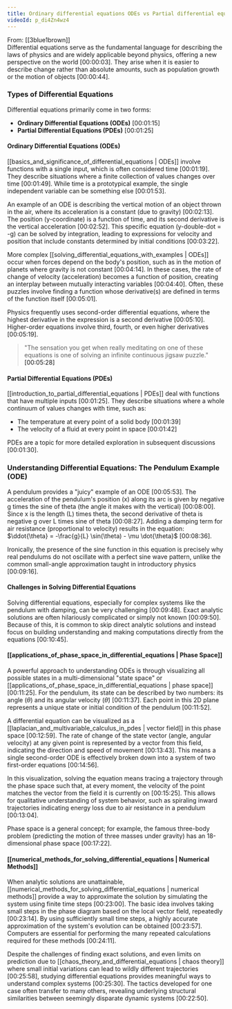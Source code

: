 ```yaml
---
title: Ordinary differential equations ODEs vs Partial differential equations PDEs
videoId: p_di4Zn4wz4
---
```


From: [[3blue1brown]] <br/> 
Differential equations serve as the fundamental language for describing the laws of physics and are widely applicable beyond physics, offering a new perspective on the world <a class="yt-timestamp" data-t="00:00:03">[00:00:03]</a>. They arise when it is easier to describe change rather than absolute amounts, such as population growth or the motion of objects <a class="yt-timestamp" data-t="00:00:44">[00:00:44]</a>.

### Types of Differential Equations

Differential equations primarily come in two forms:
*   **Ordinary Differential Equations (ODEs)** <a class="yt-timestamp" data-t="00:01:15">[00:01:15]</a>
*   **Partial Differential Equations (PDEs)** <a class="yt-timestamp" data-t="00:01:25">[00:01:25]</a>

#### Ordinary Differential Equations (ODEs)
[[basics_and_significance_of_differential_equations | ODEs]] involve functions with a single input, which is often considered time <a class="yt-timestamp" data-t="00:01:19">[00:01:19]</a>. They describe situations where a finite collection of values changes over time <a class="yt-timestamp" data-t="00:01:49">[00:01:49]</a>. While time is a prototypical example, the single independent variable can be something else <a class="yt-timestamp" data-t="00:01:53">[00:01:53]</a>.

An example of an ODE is describing the vertical motion of an object thrown in the air, where its acceleration is a constant (due to gravity) <a class="yt-timestamp" data-t="00:02:13">[00:02:13]</a>. The position (y-coordinate) is a function of time, and its second derivative is the vertical acceleration <a class="yt-timestamp" data-t="00:02:52">[00:02:52]</a>. This specific equation (y-double-dot = -g) can be solved by integration, leading to expressions for velocity and position that include constants determined by initial conditions <a class="yt-timestamp" data-t="00:03:22">[00:03:22]</a>.

More complex [[solving_differential_equations_with_examples | ODEs]] occur when forces depend on the body's position, such as in the motion of planets where gravity is not constant <a class="yt-timestamp" data-t="00:04:14">[00:04:14]</a>. In these cases, the rate of change of velocity (acceleration) becomes a function of position, creating an interplay between mutually interacting variables <a class="yt-timestamp" data-t="00:04:40">[00:04:40]</a>. Often, these puzzles involve finding a function whose derivative(s) are defined in terms of the function itself <a class="yt-timestamp" data-t="00:05:01">[00:05:01]</a>.

Physics frequently uses second-order differential equations, where the highest derivative in the expression is a second derivative <a class="yt-timestamp" data-t="00:05:10">[00:05:10]</a>. Higher-order equations involve third, fourth, or even higher derivatives <a class="yt-timestamp" data-t="00:05:19">[00:05:19]</a>.

> "The sensation you get when really meditating on one of these equations is one of solving an infinite continuous jigsaw puzzle." <a class="yt-timestamp" data-t="00:05:28">[00:05:28]</a>

#### Partial Differential Equations (PDEs)
[[introduction_to_partial_differential_equations | PDEs]] deal with functions that have multiple inputs <a class="yt-timestamp" data-t="00:01:25">[00:01:25]</a>. They describe situations where a whole continuum of values changes with time, such as:
*   The temperature at every point of a solid body <a class="yt-timestamp" data-t="00:01:39">[00:01:39]</a>
*   The velocity of a fluid at every point in space <a class="yt-timestamp" data-t="00:01:42">[00:01:42]</a>

PDEs are a topic for more detailed exploration in subsequent discussions <a class="yt-timestamp" data-t="00:01:30">[00:01:30]</a>.

### Understanding Differential Equations: The Pendulum Example (ODE)
A pendulum provides a "juicy" example of an ODE <a class="yt-timestamp" data-t="00:05:53">[00:05:53]</a>. The acceleration of the pendulum's position (x) along its arc is given by negative g times the sine of theta (the angle it makes with the vertical) <a class="yt-timestamp" data-t="00:08:00">[00:08:00]</a>. Since x is the length (L) times theta, the second derivative of theta is negative g over L times sine of theta <a class="yt-timestamp" data-t="00:08:27">[00:08:27]</a>. Adding a damping term for air resistance (proportional to velocity) results in the equation:
$\ddot{\theta} = -\frac{g}{L} \sin(\theta) - \mu \dot{\theta}$ <a class="yt-timestamp" data-t="00:08:36">[00:08:36]</a>.

Ironically, the presence of the sine function in this equation is precisely why real pendulums do not oscillate with a perfect sine wave pattern, unlike the common small-angle approximation taught in introductory physics <a class="yt-timestamp" data-t="00:09:16">[00:09:16]</a>.

#### Challenges in Solving Differential Equations
Solving differential equations, especially for complex systems like the pendulum with damping, can be very challenging <a class="yt-timestamp" data-t="00:09:48">[00:09:48]</a>. Exact analytic solutions are often hilariously complicated or simply not known <a class="yt-timestamp" data-t="00:09:50">[00:09:50]</a>. Because of this, it is common to skip direct analytic solutions and instead focus on building understanding and making computations directly from the equations <a class="yt-timestamp" data-t="00:10:45">[00:10:45]</a>.

#### [[applications_of_phase_space_in_differential_equations | Phase Space]]
A powerful approach to understanding ODEs is through visualizing all possible states in a multi-dimensional "state space" or [[applications_of_phase_space_in_differential_equations | phase space]] <a class="yt-timestamp" data-t="00:11:25">[00:11:25]</a>. For the pendulum, its state can be described by two numbers: its angle ($\theta$) and its angular velocity ($\dot{\theta}$) <a class="yt-timestamp" data-t="00:11:37">[00:11:37]</a>. Each point in this 2D plane represents a unique state or initial condition of the pendulum <a class="yt-timestamp" data-t="00:11:52">[00:11:52]</a>.

A differential equation can be visualized as a [[laplacian_and_multivariable_calculus_in_pdes | vector field]] in this phase space <a class="yt-timestamp" data-t="00:12:59">[00:12:59]</a>. The rate of change of the state vector (angle, angular velocity) at any given point is represented by a vector from this field, indicating the direction and speed of movement <a class="yt-timestamp" data-t="00:13:43">[00:13:43]</a>. This means a single second-order ODE is effectively broken down into a system of two first-order equations <a class="yt-timestamp" data-t="00:14:56">[00:14:56]</a>.

In this visualization, solving the equation means tracing a trajectory through the phase space such that, at every moment, the velocity of the point matches the vector from the field it is currently on <a class="yt-timestamp" data-t="00:15:25">[00:15:25]</a>. This allows for qualitative understanding of system behavior, such as spiraling inward trajectories indicating energy loss due to air resistance in a pendulum <a class="yt-timestamp" data-t="00:13:04">[00:13:04]</a>.

Phase space is a general concept; for example, the famous three-body problem (predicting the motion of three masses under gravity) has an 18-dimensional phase space <a class="yt-timestamp" data-t="00:17:22">[00:17:22]</a>.

#### [[numerical_methods_for_solving_differential_equations | Numerical Methods]]
When analytic solutions are unattainable, [[numerical_methods_for_solving_differential_equations | numerical methods]] provide a way to approximate the solution by simulating the system using finite time steps <a class="yt-timestamp" data-t="00:23:00">[00:23:00]</a>. The basic idea involves taking small steps in the phase diagram based on the local vector field, repeatedly <a class="yt-timestamp" data-t="00:23:14">[00:23:14]</a>. By using sufficiently small time steps, a highly accurate approximation of the system's evolution can be obtained <a class="yt-timestamp" data-t="00:23:57">[00:23:57]</a>. Computers are essential for performing the many repeated calculations required for these methods <a class="yt-timestamp" data-t="00:24:11">[00:24:11]</a>.

Despite the challenges of finding exact solutions, and even limits on prediction due to [[chaos_theory_and_differential_equations | chaos theory]] where small initial variations can lead to wildly different trajectories <a class="yt-timestamp" data-t="00:25:58">[00:25:58]</a>, studying differential equations provides meaningful ways to understand complex systems <a class="yt-timestamp" data-t="00:25:30">[00:25:30]</a>. The tactics developed for one case often transfer to many others, revealing underlying structural similarities between seemingly disparate dynamic systems <a class="yt-timestamp" data-t="00:22:50">[00:22:50]</a>.